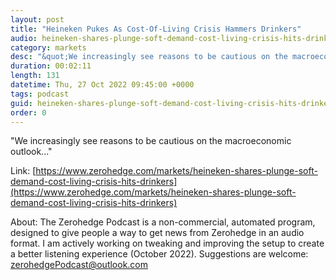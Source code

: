 ```yaml
---
layout: post
title: "Heineken Pukes As Cost-Of-Living Crisis Hammers Drinkers"
audio: heineken-shares-plunge-soft-demand-cost-living-crisis-hits-drinkers-0
category: markets
desc: "&quot;We increasingly see reasons to be cautious on the macroeconomic outlook...&quot; "
duration: 00:02:11
length: 131
datetime: Thu, 27 Oct 2022 09:45:00 +0000
tags: podcast
guid: heineken-shares-plunge-soft-demand-cost-living-crisis-hits-drinkers-0
order: 0
---
```

&quot;We increasingly see reasons to be cautious on the macroeconomic outlook...&quot; 

Link: [https://www.zerohedge.com/markets/heineken-shares-plunge-soft-demand-cost-living-crisis-hits-drinkers](https://www.zerohedge.com/markets/heineken-shares-plunge-soft-demand-cost-living-crisis-hits-drinkers)

About: The Zerohedge Podcast is a non-commercial, automated program, designed to give people a way to get news from Zerohedge in an audio format.  I am actively working on tweaking and improving the setup to create a better listening experience (October 2022).  Suggestions are welcome: [zerohedgePodcast@outlook.com](mailto:zerohedgePodcast@outlook.com)
